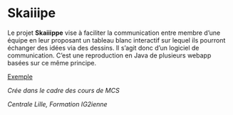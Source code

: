 # Skaiiipe

Le projet **Skaiiippe** vise à faciliter la communication entre membre d’une équipe en leur proposant un tableau blanc interactif sur lequel ils pourront échanger des idées via des dessins. Il s’agit donc d’un logiciel de communication.
C’est une reproduction en Java de plusieurs webapp basées sur ce même principe.

[Exemple](http://www.pixiclip.com/beta/pixiclip "Exemple")

*Crée dans le cadre des cours de MCS*

*Centrale Lille, Formation IG2ienne*
